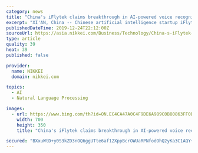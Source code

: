 ```yaml
---
category: news
title: "China's iFlytek claims breakthrough in AI-powered voice recognition"
excerpt: "XI'AN, China -- Chinese artificial intelligence startup iFlytek says it has developed AI-powered technology that can accurately identify a person by his or her voice, for use in law enforcement. The company expects to be able to roll out a voiceprint recognition system nationwide in two to three years, said Fu Zhonghua, the deputy head of ..."
publishedDateTime: 2019-12-24T22:12:00Z
sourceUrl: https://asia.nikkei.com/Business/Technology/China-s-iFlytek-claims-breakthrough-in-AI-powered-voice-recognition
type: article
quality: 39
heat: 39
published: false

provider:
  name: NIKKEI
  domain: nikkei.com

topics:
  - AI
  - Natural Language Processing

images:
  - url: https://www.bing.com/th?id=ON.EC4CA47A0C4F9DE6A989C0B80863FF0E
    width: 700
    height: 350
    title: "China's iFlytek claims breakthrough in AI-powered voice recognition"

secured: "BXxuWtD+y0S3kZD3nOQ6ggUTte6af12XppBcrOWUaRPNfodOhQ2yKa3C1AQY+JFnRMv5fip5OuHs0RsJsqpgxeqEzhJzCmDaxmegzhs4gS777qJ0wAPhbn6FSPAei3HvtvCRKhNzr77u7Wo0Feex4/WVpHDItZOHb8ER6dQRh0dYEmkWOl5wIAy0P4FPRKFLVoad0JApKIV/c6KiIapPytd9INbo+08rys+vrzfoUfPeNvN3ANW1SDWdat+B4NQJuwdzN1XBesyI9rF0ivmiEg==;BQT6h6deL7D70pgeJYLbGg=="
---
```


